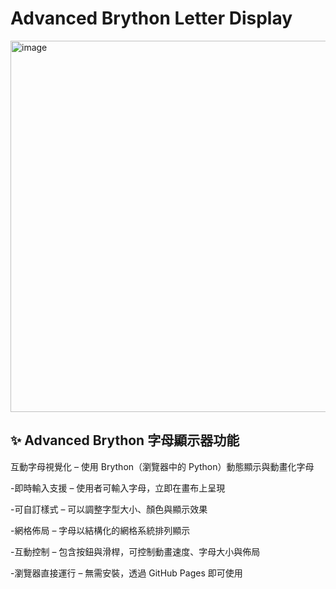 # Advanced Brython Letter Display
<img width="1364" height="594" alt="image" src="https://github.com/user-attachments/assets/4a400b6b-0409-4e57-b963-9eb64ede11dc" />

## ✨ Advanced Brython 字母顯示器功能

互動字母視覺化 – 使用 Brython（瀏覽器中的 Python）動態顯示與動畫化字母

-即時輸入支援 – 使用者可輸入字母，立即在畫布上呈現

-可自訂樣式 – 可以調整字型大小、顏色與顯示效果

-網格佈局 – 字母以結構化的網格系統排列顯示

-互動控制 – 包含按鈕與滑桿，可控制動畫速度、字母大小與佈局

-瀏覽器直接運行 – 無需安裝，透過 GitHub Pages 即可使用
